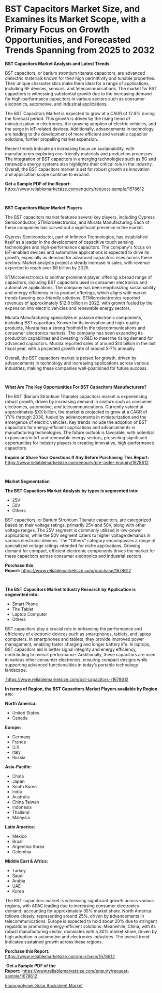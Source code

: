 <p><h1>BST Capacitors Market Size, and Examines its Market Scope, with a Primary Focus on Growth Opportunities, and Forecasted Trends Spanning from 2025 to 2032</h1></p><p><strong>BST Capacitors Market Analysis and Latest Trends</strong></p>
<p><p>BST capacitors, or barium strontium titanate capacitors, are advanced dielectric materials known for their high permittivity and tunable properties. Their unique characteristics make them ideal for a range of applications, including RF devices, sensors, and telecommunications. The market for BST capacitors is witnessing substantial growth due to the increasing demand for high-performance capacitors in various sectors such as consumer electronics, automotive, and industrial applications.</p><p>The BST Capacitors Market is expected to grow at a CAGR of 12.8% during the forecast period. This growth is driven by the rising trend of miniaturization in electronics, the growing adoption of electric vehicles, and the surge in IoT-related devices. Additionally, advancements in technology are leading to the development of more efficient and versatile capacitor solutions, further propelling market expansion.</p><p>Recent trends indicate an increasing focus on sustainability, with manufacturers exploring eco-friendly materials and production processes. The integration of BST capacitors in emerging technologies such as 5G and renewable energy systems also highlights their critical role in the industry. Overall, the BST capacitors market is set for robust growth as innovation and application scope continue to expand.</p></p>
<p><strong>Get a Sample PDF of the Report:&nbsp;</strong> <a href="https://www.reliablemarketsize.com/enquiry/request-sample/1678612?utm_campaign=2890&utm_medium=2&utm_source=Github&utm_content=ia&utm_term=24032025&utm_id=bst-capacitors">https://www.reliablemarketsize.com/enquiry/request-sample/1678612</a></p>
<p>&nbsp;</p>
<p><strong>BST Capacitors Major Market Players</strong></p>
<p><p>The BST capacitors market features several key players, including Cypress Semiconductor, STMicroelectronics, and Murata Manufacturing. Each of these companies has carved out a significant presence in the market.</p><p>Cypress Semiconductor, part of Infineon Technologies, has established itself as a leader in the development of capacitive touch sensing technologies and high-performance capacitors. The company's focus on IoT-enabled devices and automotive applications is expected to drive its growth, especially as demand for advanced capacitors rises across these sectors. Market analysts project a steady increase in sales, with revenue expected to reach over $6 billion by 2025.</p><p>STMicroelectronics is another prominent player, offering a broad range of capacitors, including BST capacitors used in consumer electronics and automotive applications. The company has been emphasizing sustainability and energy efficiency in its product offerings, which aligns with market trends favoring eco-friendly solutions. STMicroelectronics reported revenues of approximately $12.8 billion in 2022, with growth fueled by the expansion into electric vehicles and renewable energy sectors.</p><p>Murata Manufacturing specializes in passive electronic components, including BST capacitors. Known for its innovation and high-quality products, Murata has a strong foothold in the telecommunications and consumer electronics markets. The company has been expanding its production capabilities and investing in R&D to meet the rising demand for advanced capacitors. Murata reported sales of around $14 billion in the last fiscal year, with a projected growth rate of around 5-7% annually.</p><p>Overall, the BST capacitors market is poised for growth, driven by advancements in technology and increasing applications across various industries, making these companies well-positioned for future success.</p></p>
<p>&nbsp;</p>
<p><strong>What Are The Key Opportunities For BST Capacitors Manufacturers?</strong></p>
<p><p>The BST (Barium Strontium Titanate) capacitors market is experiencing robust growth, driven by increasing demand in sectors such as consumer electronics, automotive, and telecommunications. Currently valued at approximately $XX billion, the market is projected to grow at a CAGR of YY% through 2030, fueled by advancements in miniaturization and the emergence of electric vehicles. Key trends include the adoption of BST capacitors for energy-efficient applications and advancements in manufacturing technologies. The future outlook is favorable, with potential expansions in IoT and renewable energy sectors, presenting significant opportunities for industry players in creating innovative, high-performance capacitors.</p></p>
<p><strong>Inquire or Share Your Questions If Any Before Purchasing This Report:</strong> <a href="https://www.reliablemarketsize.com/enquiry/pre-order-enquiry/1678612?utm_campaign=2890&utm_medium=2&utm_source=Github&utm_content=ia&utm_term=24032025&utm_id=bst-capacitors">https://www.reliablemarketsize.com/enquiry/pre-order-enquiry/1678612</a></p>
<p>&nbsp;</p>
<p><strong>Market Segmentation</strong></p>
<p><strong>The BST Capacitors Market Analysis by types is segmented into:</strong></p>
<p><ul><li>25V</li><li>50V</li><li>Others</li></ul></p>
<p><p>BST capacitors, or Barium Strontium Titanate capacitors, are categorized based on their voltage ratings, primarily 25V and 50V, along with other voltage ranges. The 25V segment is commonly utilized in low-power applications, while the 50V segment caters to higher voltage demands in various electronic devices. The "Others" category encompasses a range of specialized voltage ratings intended for niche applications. Growing demand for compact, efficient electronic components drives the market for these capacitors across consumer electronics and industrial sectors.</p></p>
<p><strong>Purchase this Report:&nbsp;</strong><a href="https://www.reliablemarketsize.com/purchase/1678612?utm_campaign=2890&utm_medium=2&utm_source=Github&utm_content=ia&utm_term=24032025&utm_id=bst-capacitors">https://www.reliablemarketsize.com/purchase/1678612</a></p>
<p>&nbsp;</p>
<p><strong>The BST Capacitors Market Industry Research by Application is segmented into:</strong></p>
<p><ul><li>Smart Phone</li><li>The Tablet</li><li>Laptop Computer</li><li>Others</li></ul></p>
<p><p>BST capacitors play a crucial role in enhancing the performance and efficiency of electronic devices such as smartphones, tablets, and laptop computers. In smartphones and tablets, they provide improved power management, enabling faster charging and longer battery life. In laptops, BST capacitors aid in better signal integrity and energy efficiency, contributing to overall performance. Additionally, these capacitors are used in various other consumer electronics, ensuring compact designs while supporting advanced functionalities in today’s portable technology landscape.</p></p>
<p><a href="https://www.reliablemarketsize.com/bst-capacitors-r1678612?utm_campaign=2890&utm_medium=2&utm_source=Github&utm_content=ia&utm_term=24032025&utm_id=bst-capacitors">&nbsp;https://www.reliablemarketsize.com/bst-capacitors-r1678612</a></p>
<p><strong>In terms of Region, the BST Capacitors Market Players available by Region are:</strong></p>
<p>
    <p> <strong> North America: </strong>
        <ul>
            <li>United States</li>
            <li>Canada</li>
        </ul>
        </p> 
    <p> <strong> Europe: </strong>
        <ul>
            <li>Germany</li>
            <li>France</li>
            <li>U.K.</li>
            <li>Italy</li>
            <li>Russia</li>
        </ul>
        </p> 
    <p> <strong> Asia-Pacific: </strong>
        <ul>
            <li>China</li>
            <li>Japan</li>
            <li>South Korea</li>
            <li>India</li>
            <li>Australia</li>
            <li>China Taiwan</li>
            <li>Indonesia</li>
            <li>Thailand</li>
            <li>Malaysia</li>
        </ul>
        </p> 
    <p> <strong> Latin America: </strong>
        <ul>
            <li>Mexico</li>
            <li>Brazil</li>
            <li>Argentina Korea</li>
            <li>Colombia</li>
        </ul>
        </p> 
    <p> <strong> Middle East & Africa: </strong>
        <ul>
            <li>Turkey</li>
            <li>Saudi</li>
            <li>Arabia</li>
            <li>UAE</li>
            <li>Korea</li>
        </ul>
    </p>
    </p>
<p><p>The BST capacitors market is witnessing significant growth across various regions, with APAC leading due to increasing consumer electronics demand, accounting for approximately 35% market share. North America follows closely, representing around 25%, driven by advancements in telecommunications. Europe is expected to hold about 20% due to stringent regulations promoting energy-efficient solutions. Meanwhile, China, with its robust manufacturing sector, dominates with a 30% market share, driven by high adoption in automotive and electronics industries. The overall trend indicates sustained growth across these regions.</p></p>
<p><strong>Purchase this Report: </strong><a href="https://www.reliablemarketsize.com/purchase/1678612?utm_campaign=2890&utm_medium=2&utm_source=Github&utm_content=ia&utm_term=24032025&utm_id=bst-capacitors">https://www.reliablemarketsize.com/purchase/1678612</a></p>
<p>&nbsp;<strong>Get a Sample PDF of the Report:&nbsp;&nbsp;</strong><a href="https://www.reliablemarketsize.com/enquiry/request-sample/1678612?utm_campaign=2890&utm_medium=2&utm_source=Github&utm_content=ia&utm_term=24032025&utm_id=bst-capacitors">https://www.reliablemarketsize.com/enquiry/request-sample/1678612</a></p>
<p><strong></strong></p>
<p><p><a href="https://github.com/zanoligarav/Market-Research-Report-List-1/blob/main/fluoropolymer-solar-backsheet-market.md?utm_campaign=2890&utm_medium=2&utm_source=Github&utm_content=ia&utm_term=24032025&utm_id=bst-capacitors">Fluoropolymer Solar Backsheet Market</a></p></p>